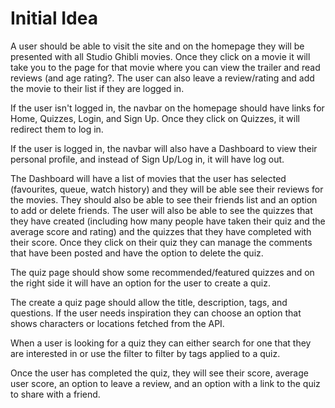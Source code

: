 # Initial Idea

A user should be able to visit the site and on the homepage they will be presented with all Studio Ghibli movies. Once they click on a movie it will take you to the page for that movie where you can view the trailer and read reviews (and age rating?. The user can also leave a review/rating and add the movie to their list if they are logged in.

If the user isn't logged in, the navbar on the homepage should have links for Home, Quizzes, Login, and Sign Up. Once they click on Quizzes, it will redirect them to log in.

If the user is logged in, the navbar will also have a Dashboard to view their personal profile, and instead of Sign Up/Log in, it will have log out.

The Dashboard will have a list of movies that the user has selected (favourites, queue, watch history) and they will be able see their reviews for the movies. They should also be able to see their friends list and an option to add or delete friends. The user will also be able to see the quizzes that they have created (including how many people have taken their quiz and the average score and rating) and the quizzes that they have completed with their score. Once they click on their quiz they can manage the comments that have been posted and have the option to delete the quiz.

The quiz page should show some recommended/featured quizzes and on the right side it will have an option for the user to create a quiz.

The create a quiz page should allow the title, description, tags, and questions. If the user needs inspiration they can choose an option that shows characters or locations fetched from the API.

When a user is looking for a quiz they can either search for one that they are interested in or use the filter to filter by tags applied to a quiz.

Once the user has completed the quiz, they will see their score, average user score, an option to leave a review, and an option with a link to the quiz to share with a friend.
